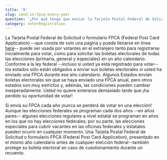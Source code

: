 ```yaml
---
title: '9'
slug: send-in-fpca-every-year
question: '¿Por qué tengo que enviar la Tarjeta Postal Federal de Solicitud o formulario FPCA (Federal Post Card Application) cada año de calendario para solicitar mi boleta electoral?'
category: voterRegistration
---
```

 

La Tarjeta Postal Federal de Solicitud o formulario FPCA (Federal Post Card Application) --que consta de solo una página y puede llenarse en línea [here](/)-- puede ser usada por votantes en el extranjero tanto para registrarse inicialmente para votar, como para solicitar las boletas electorales de todas las elecciones (primaria, general y especiales) en un año calendario. Conforme a la ley federal --incluso si usted ya está registrado para votar-- los estados sólo están obligados a enviar sus boletas electorales si usted ha enviado una FPCA durante ese año calendario. Algunos Estados envían boletas electorales sin que se haya enviado una FPCA anual, pero otros estados son muy estrictos y, además, las condiciones pueden cambiar inesperadamente. Usted no quiere enterarse demasiado tarde que ¡ha perdido su oportunidad de votar!

Si envía su FPCA cada año ¡nunca se perderá de votar en una elección! Aunque las elecciones federales se programan cada dos años --en años pares-- algunas elecciones regulares a nivel estatal se programan en años en los que no hay elecciones federales; por su parte, las elecciones especiales para cubrir vacantes en las oficinas federales y estatales pueden ocurrir en cualquier momento. Una Tarjeta Postal Federal de Solicitud o formulario FPCA (Federal Post Card Application), presentado en el mismo año calendario antes de cualquier elección federal--también protege su boleta electoral en caso de cuestionamiento durante un recuento.
